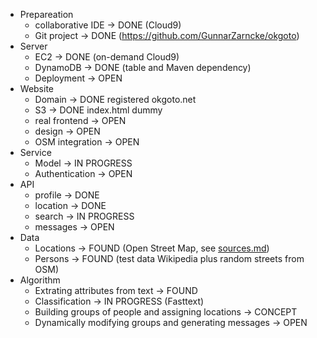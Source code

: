 

* Prepareation
  * collaborative IDE -> DONE (Cloud9)
  * Git project -> DONE (https://github.com/GunnarZarncke/okgoto)
* Server
  * EC2 -> DONE (on-demand Cloud9)
  * DynamoDB -> DONE (table and Maven dependency)
  * Deployment -> OPEN
* Website
  * Domain -> DONE registered okgoto.net
  * S3 -> DONE index.html dummy
  * real frontend -> OPEN
  * design -> OPEN
  * OSM integration -> OPEN
* Service
  * Model -> IN PROGRESS
  * Authentication -> OPEN
* API
  * profile -> DONE
  * location -> DONE
  * search -> IN PROGRESS
  * messages -> OPEN
* Data
  * Locations -> FOUND (Open Street Map, see [sources.md](sources.md))
  * Persons -> FOUND (test data Wikipedia plus random streets from OSM)
* Algorithm
  * Extrating attributes from text -> FOUND
  * Classification -> IN PROGRESS (Fasttext)
  * Building groups of people and assigning locations -> CONCEPT
  * Dynamically modifying groups and generating messages -> OPEN

  